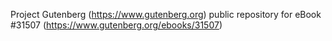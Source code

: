 Project Gutenberg (https://www.gutenberg.org) public repository for eBook #31507 (https://www.gutenberg.org/ebooks/31507)
